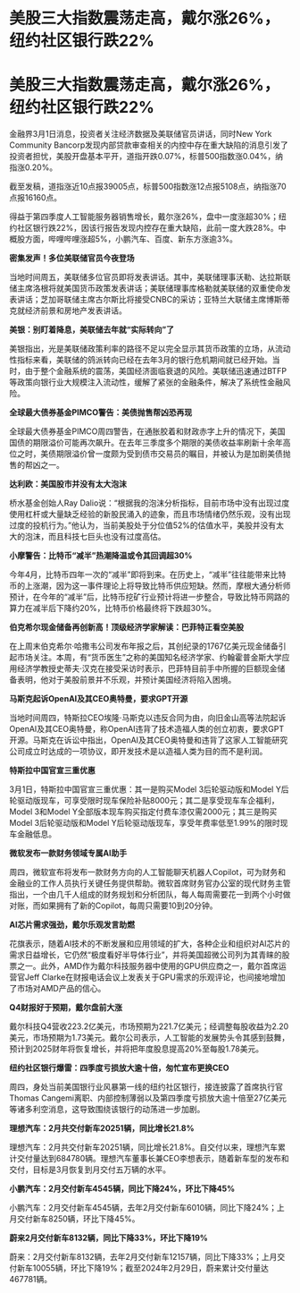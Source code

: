 # 美股三大指数震荡走高，戴尔涨26%，纽约社区银行跌22%

# 美股三大指数震荡走高，戴尔涨26%，纽约社区银行跌22%

金融界3月1日消息，投资者关注经济数据及美联储官员讲话，同时New York Community
Bancorp发现内部贷款审查相关的内控中存在重大缺陷的消息引发了投资者担忧，美股开盘基本平开，道指开跌0.07%，标普500指数涨0.04%，纳指涨0.20%。

截至发稿，道指涨近10点报39005点，标普500指数涨12点报5108点，纳指涨70点报16160点。

得益于第四季度人工智能服务器销售增长，戴尔涨26%，盘中一度涨超30%；纽约社区银行跌22%，因该行报告发现内控存在重大缺陷，此前一度大跌28%。中概股方面，哔哩哔哩涨超5%，小鹏汽车、百度、新东方涨逾3%。

**密集发声！多位美联储官员今夜登场**

当地时间周五，美联储多位官员即将发表讲话。其中，美联储理事沃勒、达拉斯联储主席洛根将就美国货币政策发表讲话；美联储理事库格勒就美联储的双重使命发表讲话；芝加哥联储主席古尔斯比将接受CNBC的采访；亚特兰大联储主席博斯蒂克就经济前景和房地产发表讲话。

**美银：别盯着降息，美联储去年就“实际转向”了**

美银指出，光是美联储政策利率的路径不足以完全显示其货币政策的立场，从流动性指标来看，美联储的鸽派转向已经在去年3月的银行危机期间就已经开始。当时，由于整个金融系统的震荡，美国经济面临衰退的风险。美联储迅速通过BTFP等政策向银行业大规模注入流动性，缓解了紧张的金融条件，解决了系统性金融风险。

**全球最大债券基金PIMCO警告：美债抛售帮凶恐再现**

全球最大债券基金PIMCO周四警告，在通胀胶着和财政赤字上升的情况下，美国国债的期限溢价可能再次飙升。在去年三季度多个期限的美债收益率刷新十余年高位之时，美债期限溢价曾一度颇为受到债市交易员的瞩目，并被认为是加剧美债抛售的帮凶之一。

**达利欧：美国股市并没有太大泡沫**

桥水基金创始人Ray
Dalio说：“根据我的泡沫分析指标，目前市场中没有出现过度使用杠杆或大量缺乏经验的新股民涌入的迹象，而且市场情绪仍然乐观，没有出现过度的投机行为。”他认为，当前美股处于分位值52%的估值水平，美股并没有太大的泡沫，而且科技七巨头也没有过度高估。

**小摩警告：比特币“减半”热潮降温或令其回调超30%**

今年4月，比特币四年一次的“减半”即将到来。在历史上，“减半”往往能带来比特币的上涨潮，因为这一事件理论上将导致比特币供应短缺。然而，摩根大通分析师预计，在今年的“减半”后，比特币挖矿行业预计将进一步整合，导致比特币网路的算力在减半后下降约20%，比特币价格最终将下跌超30%。

**伯克希尔现金储备再创新高！顶级经济学家解读：巴菲特正看空美股**

在上周末伯克希尔·哈撒韦公司发布年报之后，其创纪录的1767亿美元现金储备引起市场关注。本周，有“货币医生”之称的美国知名经济学家、约翰霍普金斯大学应用经济学教授史蒂夫·汉克在接受采访时表示，巴菲特目前手中所握的巨额现金储备表明，他对于美股前景并不乐观，并预计美国经济将陷入困境。

**马斯克起诉OpenAI及其CEO奥特曼，要求GPT开源**

当地时间周四，特斯拉CEO埃隆·马斯克以违反合同为由，向旧金山高等法院起诉OpenAI及其CEO奥特曼，称OpenAI违背了技术造福人类的创立初衷，要求GPT开源。马斯克在诉讼中指出，OpenAI及其CEO奥特曼和违背了这家人工智能研究公司成立时达成的一项协议，即开发技术是以造福人类为目的而不是利润。

**特斯拉中国官宣三重优惠**

3月1日，特斯拉中国官宣三重优惠：其一是购买Model 3后轮驱动版和Model
Y后轮驱动版现车，可享受限时现车保险补贴8000元；其二是享受现车车企福利，Model 3和Model
Y全部版本现车购买指定付费车漆仅需2000元；其三是购买Model 3后轮驱动版和Model Y后轮驱动版现车，享受年费率低至1.99%的限时现车金融低息。

**微软发布一款财务领域专属AI助手**

周四，微软宣布将发布一款财务方向的人工智能聊天机器人Copilot，可为财务和金融业的工作人员执行关键任务提供帮助。微软首席财务官办公室的现代财务主管指出，一个由几千人组成的财务规划和分析团队，每人每周需要花一到两个小时做对账，而如果拥有了新的Copilot，每周只需要10到20分钟。

**AI芯片需求强劲，戴尔乐观发言助燃**

花旗表示，随着AI技术的不断发展和应用领域的扩大，各种企业和组织对AI芯片的需求日益增长，它仍然“极度看好半导体行业”，并将美国超微公司列为其青睐的股票之一。此外，AMD作为戴尔科技服务器中使用的GPU供应商之一，戴尔首席运营官Jeff
Clarke在财报电话会议上发表关于GPU需求的乐观评论，也间接地增加了市场对AMD产品的信心。

**Q4财报好于预期，戴尔盘前大涨**

戴尔科技Q4营收223.2亿美元，市场预期为221.7亿美元；经调整每股收益为2.20美元，市场预期为1.73美元。戴尔公司表示，人工智能的发展势头令其感到鼓舞，预计到2025财年将恢复增长，并将把年度股息提高20%至每股1.78美元。

**纽约社区银行爆雷：四季度亏损放大逾十倍，匆忙宣布更换CEO**

周四，身处当前美国银行业风暴第一线的纽约社区银行，接连披露了首席执行官Thomas
Cangemi离职、内部控制薄弱以及第四季度亏损放大逾十倍至27亿美元等诸多利空消息，这导致围绕该银行的动荡进一步加剧。

**理想汽车：2月共交付新车20251辆，同比增长21.8%**

理想汽车：2月共交付新车20251辆，同比增长21.8%。自交付以来，理想汽车累计交付量达到684780辆。理想汽车董事长兼CEO李想表示，随着新车型的发布和交付，目标是3月恢复到月交付五万辆的水平。

**小鹏汽车：2月交付新车4545辆，同比下降24%，环比下降45%**

小鹏汽车：2月交付新车4545辆，去年2月交付新车6010辆，同比下降24%；上月交付新车8250辆，环比下降45%。

**蔚来2月交付新车8132辆，同比下降33%，环比下降19%**

蔚来：2月交付新车8132辆，去年2月交付新车12157辆，同比下降33%；上月交付新车10055辆，环比下降19%；截至2024年2月29日，蔚来累计交付量达467781辆。


